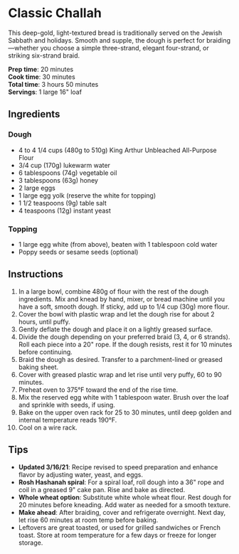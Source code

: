 # Classic Challah

This deep-gold, light-textured bread is traditionally served on the Jewish Sabbath and holidays. Smooth and supple, the dough is perfect for braiding—whether you choose a simple three-strand, elegant four-strand, or striking six-strand braid.

**Prep time**: 20 minutes  
**Cook time**: 30 minutes  
**Total time**: 3 hours 50 minutes  
**Servings**: 1 large 16" loaf

## Ingredients

### Dough
- 4 to 4 1/4 cups (480g to 510g) King Arthur Unbleached All-Purpose Flour  
- 3/4 cup (170g) lukewarm water  
- 6 tablespoons (74g) vegetable oil  
- 3 tablespoons (63g) honey  
- 2 large eggs  
- 1 large egg yolk (reserve the white for topping)  
- 1 1/2 teaspoons (9g) table salt  
- 4 teaspoons (12g) instant yeast  

### Topping
- 1 large egg white (from above), beaten with 1 tablespoon cold water  
- Poppy seeds or sesame seeds (optional)  

## Instructions

1. In a large bowl, combine 480g of flour with the rest of the dough ingredients. Mix and knead by hand, mixer, or bread machine until you have a soft, smooth dough. If sticky, add up to 1/4 cup (30g) more flour.
2. Cover the bowl with plastic wrap and let the dough rise for about 2 hours, until puffy.
3. Gently deflate the dough and place it on a lightly greased surface.
4. Divide the dough depending on your preferred braid (3, 4, or 6 strands). Roll each piece into a 20" rope. If the dough resists, rest it for 10 minutes before continuing.
5. Braid the dough as desired. Transfer to a parchment-lined or greased baking sheet.
6. Cover with greased plastic wrap and let rise until very puffy, 60 to 90 minutes.
7. Preheat oven to 375°F toward the end of the rise time.
8. Mix the reserved egg white with 1 tablespoon water. Brush over the loaf and sprinkle with seeds, if using.
9. Bake on the upper oven rack for 25 to 30 minutes, until deep golden and internal temperature reads 190°F.
10. Cool on a wire rack.

## Tips

- **Updated 3/16/21**: Recipe revised to speed preparation and enhance flavor by adjusting water, yeast, and eggs.
- **Rosh Hashanah spiral**: For a spiral loaf, roll dough into a 36" rope and coil in a greased 9" cake pan. Rise and bake as directed.
- **Whole wheat option**: Substitute white whole wheat flour. Rest dough for 20 minutes before kneading. Add water as needed for a smooth texture.
- **Make ahead**: After braiding, cover and refrigerate overnight. Next day, let rise 60 minutes at room temp before baking.
- Leftovers are great toasted, or used for grilled sandwiches or French toast. Store at room temperature for a few days or freeze for longer storage.
